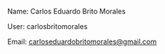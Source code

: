 Name: Carlos Eduardo Brito Morales

User: carlosbritomorales 

Email: carloseduardobritomorales@gmail.com

